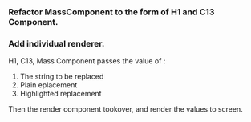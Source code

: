 ### Refactor MassComponent to the form of H1 and C13 Component.

### Add individual renderer.

H1, C13, Mass Component passes the value of :

1. The string to be replaced
2. Plain eplacement
3. Highlighted replacement 

Then the render component tookover, and render the values to screen.  